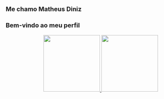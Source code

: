 ### Me chamo Matheus Diniz
### Bem-vindo ao meu perfil

<div align="center">
  <a href="https://github.com/DEV-MatheusDiniz">
  <img height="150em" src="https://github-readme-stats.vercel.app/api?username=DEV-MatheusDiniz&show_icons=true&theme=dark&include_all_commits=true&count_private=true"/>
  <img height="150em" src="https://github-readme-stats.vercel.app/api/top-langs/?username=DEV-MatheusDiniz&layout=compact&langs_count=7&theme=dark"/>
</div>

  

